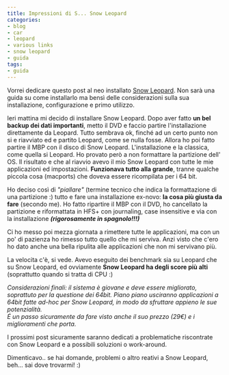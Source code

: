 ```yaml
---
title: Impressioni di S... Snow Leopard
categories:
- blog
- car
- leopard
- various links
- snow leopard
- guida
tags:
- guida
---
```

Vorrei dedicare questo post al neo installato [Snow
Leopard](http://www.apple.com/es/macosx/). Non sarà una guida su come
installarlo ma bensì delle considerazioni sulla sua installazione,
configurazione e primo utilizzo.

Ieri mattina mi decido di installare Snow Leopard. Dopo aver fatto **un bel
backup dei dati importanti**, metto il DVD e faccio partire l'installazione
direttamente da Leopard. Tutto sembrava ok, finché ad un certo punto non si e
riavviato ed e partito Leopard, come se nulla fosse. Allora ho poi fatto
partire il MBP con il disco di Snow Leopard. L'installazione e la classica,
come quella si Leopard. Ho provato però a non formattare la partizione dell'
OS. Il risultato e che al riavvio avevo il mio Snow Leopard con tutte le mie
applicazioni ed impostazioni. **Funzionava tutto alla grande**, tranne qualche
piccola cosa (macports) che doveva essere ricompilata per i 64 bit.

Ho deciso così di _"piallare"_ (termine tecnico che indica la formattazione di
una partizione :) tutto e fare una installazione ex-novo: **la cosa più giusta
da fare** (secondo me). Ho fatto ripartire il MBP con il DVD, ho cancellato la
partizione e riformattata in HFS+ con journaling, case insensitive e via con
la installazione **_(rigorosamente in spagnolo!!!)_**

Ci ho messo poi mezza giornata a rimettere tutte le applicazioni, ma con un
po' di pazienza ho rimesso tutto quello che mi serviva. Anzi visto che c'ero
ho dato anche una bella ripulita alle applicazioni che non mi servivano più.

La velocita c'è, si vede. Avevo eseguito dei benchmark sia su Leopard che su
Snow Leopard, ed ovviamente **Snow Leopard ha degli score più alti**
(soprattutto quando si tratta di CPU :)

_Considerazioni finali: il sistema è giovane e deve essere migliorato,
soprattuto per la questione dei 64bit. Piano piano usciranno applicazioni a
64bit fatte ad-hoc per Snow Leopard, in modo da sfruttare appieno le sue
potenzialità.  
É un passo sicuramente da fare visto anche il suo prezzo (29€) e i
miglioramenti che porta._

I prossimi post sicuramente saranno dedicati a problematiche riscontrate con
Snow Leopard e a possibili soluzioni o work-around.

Dimenticavo.. se hai domande, problemi o altro reativi a Snow Leopard, beh...
sai dove trovarmi! :)